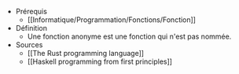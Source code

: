 - Prérequis
	- [[Informatique/Programmation/Fonctions/Fonction]]
- Définition
	-	Une fonction anonyme est une fonction qui n'est pas nommée.
- Sources
	- [[The Rust programming language]]
	- [[Haskell programming from first principles]]
